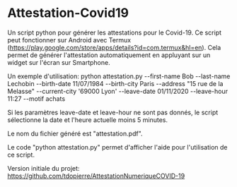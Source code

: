 # Attestation-Covid19

Un script python pour générer les attestations pour le Covid-19. Ce script peut fonctionner sur Android avec Termux (https://play.google.com/store/apps/details?id=com.termux&hl=en). Cela permet de générer l'attestation automatiquement en appluyant sur un widget sur l'écran sur Smartphone.

Un exemple d'utilisation:
python attestation.py --first-name Bob --last-name Lechobin --birth-date 11/07/1984 --birth-city Paris --address "15 rue de la Melasse" --current-city '69000 Lyon' --leave-date 01/11/2020 --leave-hour 11:27 --motif achats

Si les paramètres leave-date et leave-hour ne sont pas donnés, le script sélectionne la date et l'heure actuelle moins 5 minutes.

Le nom du fichier généré est "attestation.pdf".

Le code "python attestation.py" permet d'afficher l'aide pour l'utilisation de ce script.

Version initiale du projet: https://github.com/tdopierre/AttestationNumeriqueCOVID-19
